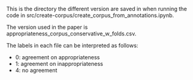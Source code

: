 This is the directory the different version are saved in when running the code in src/create-corpus/create_corpus_from_annotations.ipynb.

The version used in the paper is appropriateness_corpus_conservative_w_folds.csv.

The labels in each file can be interpreted as follows:
- 0: agreement on appropriateness
- 1: agreement on inappropriateness
- 4: no agreement
